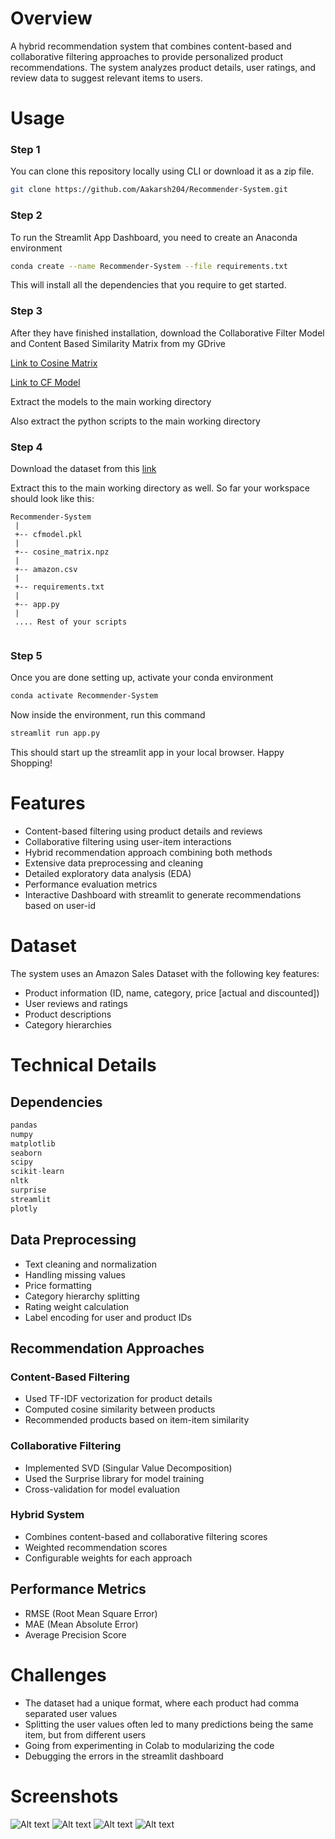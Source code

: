 # Overview
A hybrid recommendation system that combines content-based and collaborative filtering approaches to provide personalized product recommendations. The system analyzes product details, user ratings, and review data to suggest relevant items to users.

# Usage
### Step 1
You can clone this repository locally using CLI or download it as a zip file.
```bash
git clone https://github.com/Aakarsh204/Recommender-System.git
```
### Step 2
To run the Streamlit App Dashboard, you need to create an Anaconda environment
```bash
conda create --name Recommender-System --file requirements.txt
```
This will install all the dependencies that you require to get started.
### Step 3
After they have finished installation, download the Collaborative Filter Model and Content Based Similarity Matrix from my GDrive

[Link to Cosine Matrix](https://drive.google.com/file/d/1p0amjkWk1sLZMDGaWbb-e4X8jxUZIFjL/view?usp=drive_link)

[Link to CF Model](https://drive.google.com/file/d/1HbEL57Lw5DL3Ug-gckgjqvllQutZZSWP/view?usp=drive_link)

Extract the models to the main working directory

Also extract the python scripts to the main working directory
### Step 4
Download the dataset from this [link](https://www.kaggle.com/datasets/karkavelrajaj/amazon-sales-dataset)

Extract this to the main working directory as well. So far your workspace should look like this:
```
Recommender-System
 |
 +-- cfmodel.pkl
 |    
 +-- cosine_matrix.npz
 |    
 +-- amazon.csv
 |    
 +-- requirements.txt
 |    
 +-- app.py
 |
 .... Rest of your scripts
                  
```
### Step 5
Once you are done setting up, activate your conda environment
```bash
conda activate Recommender-System
```
Now inside the environment, run this command
```bash
streamlit run app.py
```
This should start up the streamlit app in your local browser.
Happy Shopping!


# Features
- Content-based filtering using product details and reviews
- Collaborative filtering using user-item interactions
- Hybrid recommendation approach combining both methods
- Extensive data preprocessing and cleaning
- Detailed exploratory data analysis (EDA)
- Performance evaluation metrics
- Interactive Dashboard with streamlit to generate recommendations based on user-id

# Dataset
The system uses an Amazon Sales Dataset with the following key features:
- Product information (ID, name, category, price [actual and discounted])
- User reviews and ratings
- Product descriptions
- Category hierarchies


# Technical Details

## Dependencies
```python
pandas
numpy
matplotlib
seaborn
scipy
scikit-learn
nltk
surprise
streamlit
plotly
```

## Data Preprocessing
- Text cleaning and normalization
- Handling missing values
- Price formatting
- Category hierarchy splitting
- Rating weight calculation
- Label encoding for user and product IDs

## Recommendation Approaches

### Content-Based Filtering
- Used TF-IDF vectorization for product details
- Computed cosine similarity between products
- Recommended products based on item-item similarity

### Collaborative Filtering
- Implemented SVD (Singular Value Decomposition)
- Used the Surprise library for model training
- Cross-validation for model evaluation

### Hybrid System
- Combines content-based and collaborative filtering scores
- Weighted recommendation scores
- Configurable weights for each approach

## Performance Metrics
- RMSE (Root Mean Square Error)
- MAE (Mean Absolute Error)
- Average Precision Score

# Challenges
- The dataset had a unique format, where each product had comma separated user values
- Splitting the user values often led to many predictions being the same item, but from different users
- Going from experimenting in Colab to modularizing the code
- Debugging the errors in the streamlit dashboard

# Screenshots
![Alt text](Screenshots/Dashboard.png)
![Alt text](Screenshots/Recs.png)
![Alt text](Screenshots/Slider.png)
![Alt text](Screenshots/Analytics.png)
